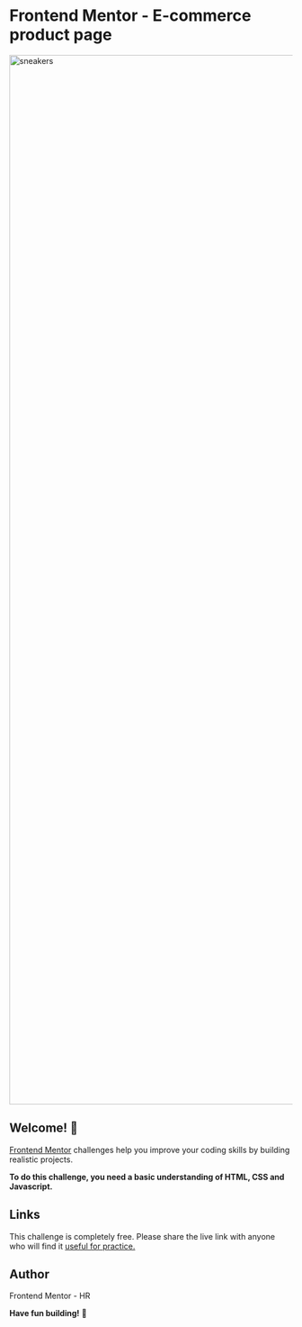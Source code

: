 # Frontend Mentor - E-commerce product page

<img width="1864" alt="sneakers" src="https://user-images.githubusercontent.com/101202952/196038248-39db3018-80e5-4b55-ad9f-e48a0b65db92.png">


## Welcome! 👋

[Frontend Mentor](https://www.frontendmentor.io) challenges help you improve your coding skills by building realistic projects.

**To do this challenge, you need a basic understanding of HTML, CSS and Javascript.**


## Links

This challenge is completely free. Please share the live link with anyone who will find it [useful for practice.](https://ecommerce-page-c583ac.netlify.app/)


## Author

Frontend Mentor - HR

**Have fun building!** 🚀
